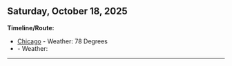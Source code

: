 ## Saturday, October 18, 2025

**Timeline/Route:**

* [Chicago](,) - Weather: 78 Degrees
* [](,) - Weather: 

---

